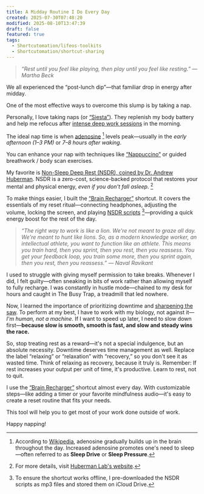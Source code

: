 ```yaml
---
title: A Midday Routine I Do Every Day
created: 2025-07-30T07:48:20
modified: 2025-08-10T13:47:39
draft: false
featured: true
tags:
  - Shortcutomation/lifeos-toolkits
  - Shortcutomation/shortcut-sharing
---
```


> _“Rest until you feel like playing, then play until you feel like resting.” — Martha Beck_

We all experienced the “post-lunch dip”—that familiar drop in energy after midday.

One of the most effective ways to overcome this slump is by taking a nap.

Personally, I love taking naps (or [“Siesta”](https://en.wikipedia.org/wiki/Siesta)). They replenish my body battery and help me refocus after [intense deep work sessions](https://huami.ng/deep-work-machine/) in the morning.

The ideal nap time is when [adenosine](https://www.google.com/search?q=Adenosine) [^1] levels peak—usually in the _early afternoon (1–3 PM)_ or _7–8 hours after waking_.

You can enhance your nap with techniques like [“Nappuccino”](https://en.wikipedia.org/wiki/Power_nap#Stimulant_nap) or guided breathwork / body scan exercises.

My favorite is [Non-Sleep Deep Rest (NSDR), coined by Dr. Andrew Huberman](https://youtu.be/lIo9FcrljDk?t=1739). NSDR is a zero-cost, science-backed protocol that restores your mental and physical energy, _even if you don't fall asleep_. [^2]

To make things easier, I built the [“Brain Recharger”](https://shortcutomation.com/gallery/lifeos-toolkits/brain-recharger/) shortcut. It covers the essentials of my reset ritual—connecting headphones, adjusting the volume, locking the screen, and playing [NSDR scripts](https://www.youtube.com/playlist?list=PLPNW_gerXa4MFy52YhdZJYhOk11KdfG9G) [^3]—providing a quick energy boost for the rest of the day.

> _“The right way to work is like a lion. We're not meant to graze all day. We're meant to hunt like lions. So, as a modern knowledge worker, an intellectual athlete, you want to function like an athlete. This means you train hard, then you sprint, then you rest, then you reassess. You get your feedback loop, you train some more, then you sprint again, then you rest, then you reassess.” — Naval Ravikant_

I used to struggle with giving myself permission to take breaks. Whenever I did, I felt guilty—often sneaking in bits of work rather than allowing myself to fully recharge. I was constantly in hustle mode—chained to my desk for hours and caught in The Busy Trap, a treadmill that led nowhere.

Now, I learned the importance of prioritizing downtime and [sharpening the saw](https://sketchplanations.com/sharpen-the-saw). To perform at my best, I have to work with my biology, not against it—_I'm human, not a machine_. If I want to speed up later, I need to slow down first—**because slow is smooth, smooth is fast, and slow and steady wins the race.**

So, stop treating rest as a reward—it's not a special indulgence, but an absolute necessity. Downtime deserves time management as well. Replace the label “relaxing” or “relaxation” with “recovery,” so you don't see it as wasted time. Think of relaxing as recovery, because it truly is. Remember: If rest increases your output per unit of time, it's productive. Learn to rest, not to quit.

I use the [“Brain Recharger”](https://shortcutomation.com/gallery/lifeos-toolkits/brain-recharger/) shortcut almost every day. With customizable steps—like adding a timer or your favorite mindfulness audio—it's easy to create a reset routine that fits your needs.

This tool will help you to get most of your work done outside of work.

Happy napping!

[^1]: According to [Wikipedia](https://en.wikipedia.org/wiki/Adenosine), adenosine gradually builds up in the brain throughout the day. Increased adenosine promotes one's need to sleep—often referred to as **Sleep Drive** or **Sleep Pressure**.
[^2]: For more details, visit [Huberman Lab's website](https://www.hubermanlab.com/nsdr).
[^3]: To ensure the shortcut works offline, I pre-downloaded the NSDR scripts as mp3 files and stored them on iCloud Drive.

